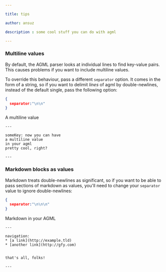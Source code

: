 ```yaml
---

title: tips

author: ansuz

description : some cool stuff you can do with agml

---
```


### Multiline values

By default, the AGML parser looks at individual lines to find key-value pairs. This causes problems if you want to include multiline values.

To override this behaviour, pass a different `separator` option. It comes in the form of a string, so if you want to delimit _lines_ of agml by double-newlines, instead of the default single, pass the following option:

```JSON
{
  separator:"\n\n"
}
```

A multiline value

```AGML
---

someKey: now you can have
a multiline value
in your agml
pretty cool, right?

---
```


###  Markdown blocks as values

Markdown treats double-newlines as significant, so if you want to be able to pass sections of markdown as values, you'll need to change your `separator` value to ignore double-newlines:

```JSON
{
  separator:"\n\n\n"
}
```

Markdown in your AGML

```AGML
---

navigation:
* [a link](http://example.tld)
* [another link](http://gfy.com)


that's all, folks!

---
```
